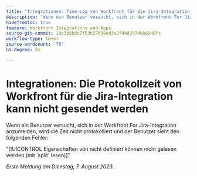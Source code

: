 ```yaml
---
title: "Integrationen: Time-Log von Workfront für die Jira-Integration nicht möglich"
description: "Wenn ein Benutzer versucht, sich in der Workfront For Jira-Integration anzumelden, wird die Zeit nicht protokolliert, und der Benutzer sieht einen Fehler."
hidefromtoc: true
feature: Workfront Integrations and Apps
source-git-commit: 19c3b0bdc7f53b27690ad3a2f44d297deb6940fc
workflow-type: tm+mt
source-wordcount: '78'
ht-degree: 5%

---
```



# Integrationen: Die Protokollzeit von Workfront für die Jira-Integration kann nicht gesendet werden

Wenn ein Benutzer versucht, sich in der Workfront For Jira-Integration anzumelden, wird die Zeit nicht protokolliert und der Benutzer sieht den folgenden Fehler:

&quot;[!UICONTROL Eigenschaften von nicht definiert können nicht gelesen werden (mit &#39;split&#39; lesen)]&quot;

_Erste Meldung am Dienstag, 7. August 2023._
